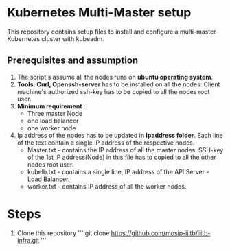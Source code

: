 # Kubernetes Multi-Master setup

This repository contains setup files to install and configure a multi-master Kubernetes cluster with kubeadm.

## Prerequisites and assumption

1) The script's assume all the nodes runs on **ubuntu operating system**.
2) **Tools: Curl, Openssh-server** has to be installed on all the nodes. Client machine's authorized ssh-key has to be copied to all the nodes root user.
3) **Minimum requirement :**
   * Three master Node
   * one load balancer
   * one worker node
4) Ip address of the nodes has to be updated in **Ipaddress folder**. Each line of the text contain a single IP address of the respective nodes.
   * Master.txt - contains the IP address of all the master nodes. SSH-key of the 1st IP address(Node) in this file has to copied to all the other nodes root user. 
   * kubelb.txt - contains a single line, IP address of the API Server - Load Balancer.
   * worker.txt - contains IP address of all the worker nodes.

# Steps

1. Clone this repository
'''
git clone https://github.com/mosip-iiitb/iiitb-infra.git
'''

